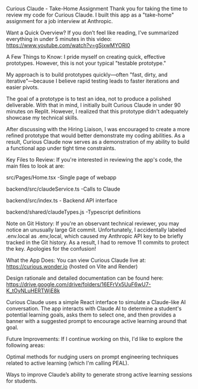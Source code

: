 Curious Claude - Take-Home Assignment
Thank you for taking the time to review my code for Curious Claude. I built this app as a "take-home" assignment for a job interview at Anthropic.

Want a Quick Overview?
If you don’t feel like reading, I’ve summarized everything in under 5 minutes in this video:
https://www.youtube.com/watch?v=gSjxwMYORI0

A Few Things to Know:
I pride myself on creating quick, effective prototypes. However, this is not your typical "testable prototype."

My approach is to build prototypes quickly—often "fast, dirty, and iterative"—because I believe rapid testing leads to faster iterations and easier pivots.

The goal of a prototype is to test an idea, not to produce a polished deliverable. With that in mind, I initially built Curious Claude in under 90 minutes on Replit. However, I realized that this prototype didn't adequately showcase my technical skills.

After discussing with the Hiring Liaison, I was encouraged to create a more refined prototype that would better demonstrate my coding abilities. As a result, Curious Claude now serves as a demonstration of my ability to build a functional app under tight time constraints.

Key Files to Review:
If you're interested in reviewing the app's code, the main files to look at are:

src/Pages/Home.tsx -Single page of webapp

backend/src/claudeService.ts  -Calls to Claude

backend/src/index.ts  - Backend API interface

backend/shared/claudeTypes.js  -Typescript definitions

Note on Git History:
If you're an observant technical reviewer, you may notice an unusually large Git commit. Unfortunately, I accidentally labeled .env.local as .env,local, which caused my Anthropic API key to be briefly tracked in the Git history. As a result, I had to remove 11 commits to protect the key. Apologies for the confusion!

What the App Does:
You can view Curious Claude live at:
https://curious.wonder.io (hosted on Vite and Render)

Design rationale and detailed documentation can be found here:
https://drive.google.com/drive/folders/16EFrVx5UuF6wU7-K_tOyNLuHERTWjE8k

Curious Claude uses a simple React interface to simulate a Claude-like AI conversation. The app interacts with Claude AI to determine a student's potential learning goals, asks them to select one, and then provides a banner with a suggested prompt to encourage active learning around that goal.

Future Improvements:
If I continue working on this, I'd like to explore the following areas:

Optimal methods for nudging users on prompt engineering techniques related to active learning (which I'm calling PEAL).

Ways to improve Claude’s ability to generate strong active learning sessions for students.

